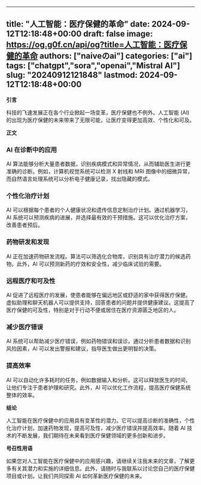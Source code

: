 
---
title: "人工智能：医疗保健的革命"
date: 2024-09-12T12:18:48+00:00
draft: false
image: https://og.g0f.cn/api/og?title=人工智能：医疗保健的革命
authors: ["naiveのai"]
categories: ["ai"]
tags: ["chatgpt","sora","openai","Mistral AI"]
slug: "20240912121848"
lastmod: 2024-09-12T12:18:48+00:00
---
**引言**

科技的飞速发展正在各个行业掀起一场变革，医疗保健也不例外。人工智能 (AI) 的出现为医疗保健的未来带来了无限可能，让医疗变得更加高效、个性化和可及。

**正文**

### AI 在诊断中的应用

AI 算法能够分析大量患者数据，识别疾病模式和异常情况，从而辅助医生进行更准确的诊断。例如，计算机视觉系统可以检测 X 射线和 MRI 图像中的细微异常，而自然语言处理系统可以分析电子健康记录，找出隐藏的模式。

### 个性化治疗计划

AI 可以根据每个患者的个人健康状况和遗传信息定制治疗计划。通过机器学习，AI 系统可以预测疾病的进展，并选择最有效的干预措施。这可以优化治疗方案，改善患者预后。

### 药物研发和发现

AI 正在加速药物研发流程。算法可以筛选化合物库，识别具有治疗潜力的候选药物。此外，AI 可以预测新药的疗效和安全性，减少临床试验的需要。

### 远程医疗和可及性

AI 促进了远程医疗的发展，使患者能够在偏远地区或舒适的家中获得医疗保健。虚拟助理和聊天机器人可以提供支持，回答患者的问题并提供健康建议。这提高了医疗保健的可及性，特别是对于行动不便或居住在医疗资源匮乏地区的人。

### 减少医疗错误

AI 系统可以帮助减少医疗错误，例如药物错误和误诊。通过分析患者数据和识别风险因素，AI 可以发出警报和建议，指导医生做出更明智的决策。

### 提高效率

AI 可以自动化许多耗时的任务，例如数据输入和分析。这可以释放医生的时间，让他们专注于患者护理和研究。此外，AI 可以优化工作流程，提高医疗保健系统整体的效率。

**结论**

人工智能在医疗保健中的应用具有变革性的潜力。它可以提高诊断的准确性，个性化治疗计划，加速药物发现，提高可及性，减少医疗错误并提高效率。随着 AI 技术的不断发展，我们期待在未来看到医疗保健领域的更多创新和进步。

**号召性用语**

如果您对人工智能在医疗保健中的应用感兴趣，请继续关注我未来的文章，了解更多有关其潜力和实施的详细信息。此外，请随时与我联系以讨论您自己的医疗保健项目或计划。让我们共同探索 AI 如何革新医疗保健的未来。